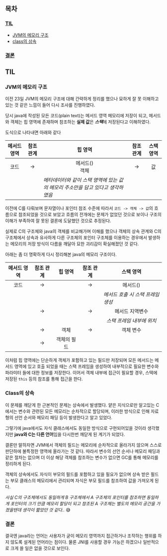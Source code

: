 ## 목차

### [TIL](#til)
- [JVM의 메모리 구조](#jvm의-메모리-구조)
- [class의 상속](#class의-상속)
### [결론](#결론)

## TIL

### JVM의 메모리 구조

이전 23일 JVM의 메모리 구조에 대해 간략하게 정리를 했으나 묘하게 잘 못 이해하고 있는 것 같은 느낌이 들어 다시 조사를 진행하였다.

당시 java에 작성된 모든 코드(plain text)는 메서드 영역 메모리에 저장이 되고, 메서드와 객체는 힙 영역에 존재하며 참조하는 **실제 값**은 ***스택***에 저장된다고 이해하였다.

도식으로 나타내면 아래와 같다

|<center>메서드 영역</center>|<center>참조 관계</center>|<center>힙 영역</center>|<center>참조 관계</center>|<center>스택 영역</center>|
|---|---|---|---|---|
|<center>코드</center>|<center>-></center>|<center>메서드()<br>객체</center>|<center>-></center>|<center>값</center>|
|||<i>메타데이터와 같이 스택 영역에 있는 값의 메모리 주소만을 담고 있다고 생각하였음</i>|||

이전에 C를 다뤄보며 문자열이나 포인터 참조 수준에 따라서 `코드 -> 객체 -> 값`의 흐름으로 참조되었을 것으로 보았고 흐름의 전개에는 문제가 없었던 것으로 보이나 구조의 이해가 부족하여 잘 못된 결론에 도달했던 것으로 추정된다.

실제로 C의 구조체와 java의 객체를 비교해가며 이해를 했으나 객체의 상속 관계와 C의 구조체에서 상속과 유사하게 다른 구조체의 포인터 구조체를 이용하는 경우에서 발생하는 메모리의 저장 방식이 다름을 깨달아 묘한 괴리감이 확실해졌던 것 같다.

아래는 좀 더 명확하게 다시 정리해본 java의 메모리 구조이다.

|<center>메서드 영역</center>|<center>참조 관계</center>|<center>힙 영역</center>|<center>참조 관계</center>|<center>스택 영역</center>|
|---|---|---|---|---|
|<center>코드</center>|<center>-></center>||<center>-></center>|<center>메서드()</center>|
|||||<i>메서드 호출 시 스택 프레임 생성</i>|
||<center>-></center>||<center>-></center>|<center>메서드 지역변수</center>|
|||||<center><i>스택 프레임 내부에 위치</i></center>|
||<center>-></center>|<center>객체</center>|<center>-></center>|<center>객체 변수</center>|
||<center>-></center>|<center>객체의 필드</center>|

이처럼 힙 영역에는 단순하게 객체가 포함하고 있는 필드만 저장되며 모든 메서드는 메서드 영역에 있고 호출 되었을 때는 스택 프레임을 생성하여 내부적으로 필요한 변수와 파라미터 들에 대한 정보를 저장한다. 이어서 객체 내부에 접근이 필요할 경우, 스택에 저장된 `this` 등의 참조를 통해 접근을 한다.

### Class의 상속

이 문제를 깨닫게 한 근본적인 문제는 상속에서 발생했다. 얕은 지식으로만 알고있는 C에서는 변수와 관련된 모든 메모리는 순차적으로 할당되며, 이러한 방식으로 인해 자료형의 선언 순서와 메모리 패딩 등이 발생한다고 알고 있었다.

그렇기에 java에서도 자식 클래스에서도 동일한 방식으로 구현되어있을 것이라 생각했지만 **java와 C는 다른 언어**임을 다시한번 깨닫게 된 계기가 되었다.

결론만 말하자면 JVM에서 객체의 필드는 메모리에 순차적으로 올라가지 않으며 스스로 판단하에 불특정한 영역에 올라가는 것 같다. 따라서 변수의 선언 순서나 메모리 패딩과 같은 절차는 없으며 더 이상 해당 객체를 참조하는 변수가 없으면 GC를 통해 메모리를 정리하게 된다.

객체의 상속에서도 자식이 부모의 필드를 포함하고 있을 필요가 없으며 상속 받은 필드는 부모 클래스의 메모리에서 관리되며 자식은 부모 필드를 참조하여 값을 가져오게 된다.

<i>사실 C의 구조체에서도 동일하게 B 구조체에서 A 구조체의 포인터를 참조하면 동일하게 포인터의 크기 만큼 메모리 할당이 되고 참조된 A 구조체는 별도의 메모리 공간을 가졌을텐데 생각이 짧았던 것 같다..</i> 😅

### 결론

결국엔 java라는 언어는 사용자가 굳이 메모리 영역까지 접근하거나 조작하는 행위를 하지 않도록 설계된 언어라는 점이다. 물론 JNI를 사용할 경우 가능은 하겠으나 일반적으로 크게 쓸 일은 없을 것으로 보인다.

